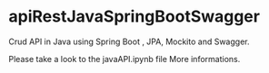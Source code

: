 # apiRestJavaSpringBootSwagger

Crud API in Java using Spring Boot , JPA, Mockito and Swagger.

Please take a look to the javaAPI.ipynb file More informations.
